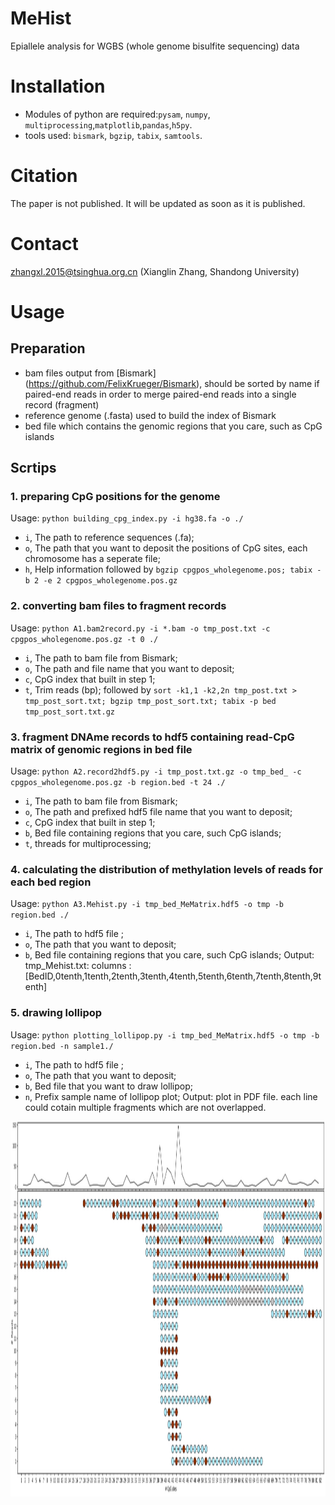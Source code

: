 # MeHist
Epiallele analysis for WGBS (whole genome bisulfite sequencing) data

# Installation
* Modules of python are required:`pysam`, `numpy`, `multiprocessing`,`matplotlib`,`pandas`,`h5py`.
* tools used: `bismark`, `bgzip`, `tabix`, `samtools`.

# Citation
The paper is not published. It will be updated as soon as it is published.

# Contact
zhangxl.2015@tsinghua.org.cn (Xianglin Zhang, Shandong University)

# Usage
## Preparation 
* bam files output from [Bismark] (https://github.com/FelixKrueger/Bismark), should be sorted by name if paired-end reads in order to merge paired-end reads into a single record (fragment)
* reference genome (.fasta) used to build the index of Bismark
* bed file which contains the genomic regions that you care, such as CpG islands

## Scrtips
### 1. preparing CpG positions for the genome
Usage: `python building_cpg_index.py -i hg38.fa -o ./`
* `i`,  The path to reference sequences (.fa);
* `o`,  The path that you want to deposit the positions of CpG sites, each chromosome has a seperate file;
* `h`,  Help information
followed by `bgzip cpgpos_wholegenome.pos; tabix -b 2 -e 2 cpgpos_wholegenome.pos.gz`

### 2. converting bam files to fragment records
Usage: `python A1.bam2record.py -i *.bam -o tmp_post.txt -c cpgpos_wholegenome.pos.gz -t 0 ./`
* `i`,  The path to bam file from Bismark;
* `o`,  The path and file name that you want to deposit;
* `c`,  CpG index that built in step 1;
* `t`,  Trim reads (bp);
followed by `sort -k1,1 -k2,2n tmp_post.txt > tmp_post_sort.txt; bgzip tmp_post_sort.txt; tabix -p bed tmp_post_sort.txt.gz`

### 3. fragment DNAme records to hdf5 containing read-CpG matrix of genomic regions in bed file
Usage: `python A2.record2hdf5.py -i tmp_post.txt.gz -o tmp_bed_ -c cpgpos_wholegenome.pos.gz -b region.bed -t 24 ./`
* `i`,  The path to bam file from Bismark;
* `o`,  The path and prefixed hdf5 file name that you want to deposit;
* `c`,  CpG index that built in step 1;
* `b`,  Bed file containing regions that you care, such CpG islands;
* `t`,  threads for multiprocessing;

### 4. calculating the distribution of methylation levels of reads for each bed region
Usage: `python A3.Mehist.py -i tmp_bed_MeMatrix.hdf5 -o tmp -b region.bed ./`
* `i`,  The path to hdf5 file ;
* `o`,  The path that you want to deposit;
* `b`,  Bed file containing regions that you care, such CpG islands;
Output: tmp_Mehist.txt: columns : [BedID,0tenth,1tenth,2tenth,3tenth,4tenth,5tenth,6tenth,7tenth,8tenth,9tenth]

### 5. drawing lollipop
Usage: `python plotting_lollipop.py -i tmp_bed_MeMatrix.hdf5 -o tmp -b region.bed -n sample1./`
* `i`,  The path to hdf5 file ;
* `o`,  The path that you want to deposit;
* `b`,  Bed file that you want to draw lollipop;
* `n`,  Prefix sample name of lollipop plot;
Output: plot in PDF file. each line could cotain multiple fragments which are not overlapped.
<img src="https://github.com/vhang072/MeHist/blob/main/pic/Lollipop_example.png" width="1750" height="600">

